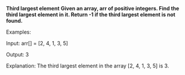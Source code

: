 **Third largest element**
**Given an array, arr of positive integers. Find the third largest element in it. Return -1 if the third largest element is not found.**

Examples:

Input: arr[] = [2, 4, 1, 3, 5]

Output: 3

Explanation: The third largest element in the array [2, 4, 1, 3, 5] is 3.
